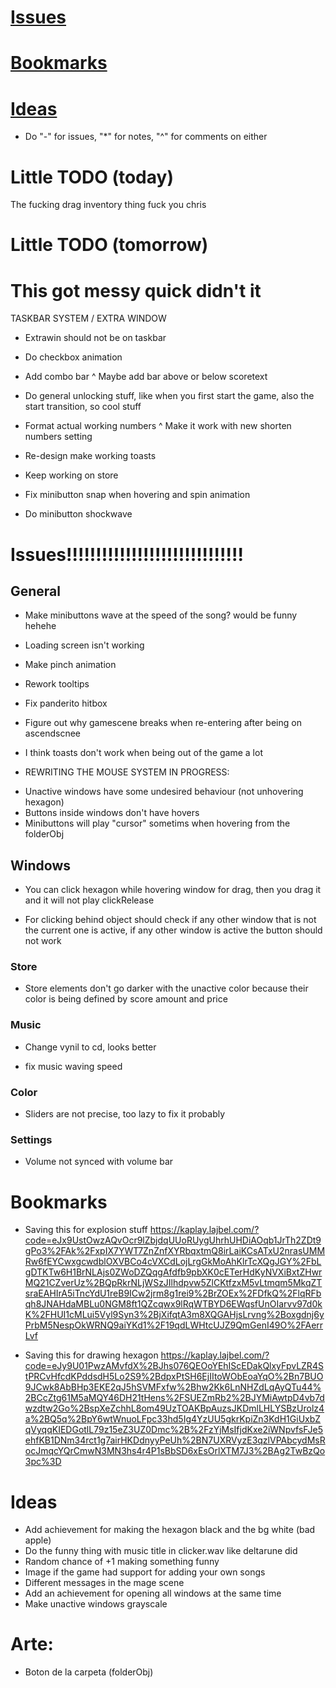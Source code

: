 # [Issues](#issues)
# [Bookmarks](#bookmarks)
# [Ideas](#ideas)

* Do "-" for issues, "*" for notes, "^" for comments on either

# Little TODO (today)
The fucking drag inventory thing fuck you chris
# Little TODO (tomorrow)

# This got messy quick didn't it
TASKBAR SYSTEM / EXTRA WINDOW
- Extrawin should not be on taskbar

- Do checkbox animation
- Add combo bar
^ Maybe add bar above or below scoretext

- Do general unlocking stuff, like when you first start the game, also the start transition, so cool stuff
- Format actual working numbers
^ Make it work with new shorten numbers setting
- Re-design make working toasts
- Keep working on store
- Fix minibutton snap when hovering and spin animation
- Do minibutton shockwave

# Issues!!!!!!!!!!!!!!!!!!!!!!!!!!!!!!
## General
- Make minibuttons wave at the speed of the song? would be funny hehehe
- Loading screen isn't working
- Make pinch animation
- Rework tooltips
- Fix panderito hitbox
- Figure out why gamescene breaks when re-entering after being on ascendscnee
- I think toasts don't work when being out of the game a lot

- REWRITING THE MOUSE SYSTEM IN PROGRESS:
* Unactive windows have some undesired behaviour (not unhovering hexagon)
* Buttons inside windows don't have hovers
* Minibuttons will play "cursor" sometims when hovering from the folderObj

## Windows
- You can click hexagon while hovering window for drag, then you drag it and it will not play clickRelease
* For clicking behind object should check if any other window that is not the current one is active, if any other window is active the button should not work

### Store
* Store elements don't go darker with the unactive color because their color is being defined by score amount and price
### Music
* Change vynil to cd, looks better
- fix music waving speed
### Color
* Sliders are not precise, too lazy to fix it probably
### Settings
- Volume not synced with volume bar

# Bookmarks
- Saving this for explosion stuff
https://kaplay.lajbel.com/?code=eJx9UstOwzAQvOcr9lZbjdqUUoRUygUhrhUHDiAOqb1JrTh2ZDt9gPo3%2FAk%2FxpIX7YWT7ZnZnfXYRbqxtmQ8irLaiKCsATxU2nrasUMMRw6fEYCwxgcwdblOXVBCo4cVXCdLojLrgGkMoAhKlrTcXQgJGY%2FbLgDTKTw6H1BrNLAjs0ZWoDZQqgAfdfb9pbXK0cETerHdKyNVXiBxtZHwrMQ21CZverUz%2BQpRkrNLjWSzJIlhdpvw5ZlCKtfzxM5vLtmqm5MkqZTsraEAHIrA5iTncYdU1reB9ICw2jrm8g1rei9%2BrZOEx%2FDfkQ%2FlqRFbqh8JNAHdaMBLu0NGM8ft1QZcqwx9lRqWTBYD6EWqsfUnOIarvv97d0kK%2FHUI1cMLui5Vyl9Syn3%2BjXifqtA3m8XQGAHjsLrvng%2Boxgdnj6yPrbM5NespOkWRNQ9aiYKd1%2F19qdLWHtcUJZ9QmGenI49O%2FAerrLvf

- Saving this for drawing hexagon
https://kaplay.lajbel.com/?code=eJy9U01PwzAMvfdX%2BJhs076QEOoYEhIScEDakQlxyFpvLZR4StPRCvHfcdKPddsdH5Lo2S9%2BdpxPtSH6EjIItoWObEoaYqO%2Bn7BUO9JCwk8AbBHp3EKE2qJ5hSVMFxfw%2Bhw2Kk6LnNHZdLqAyQTu44%2BCcZtg61M5aMQY46DH21tHens%2FSUEZmRb2%2BJYMiAwtpD4vb7dwzdtw2Go%2BspXeZchhL8om49UzTOAKBpAuzsJKDmlLHLYSBzUrolz4a%2BQ5q%2BpY6wtWnuoLFpc33hd5Ig4YzUU5gkrKpiZn3KdH1GiUxbZqVyqqKIEDGotlL79z15eZ3UZ0Dmc%2B%2FzYjMsIfjdKxe2iWNpvfsFJe5ehfKB1DNm34rct1g7airHKDdnyyPeUh%2BN7UXRVyzE3qzlVPAbcydMsRocJmqcYQrCmwN3MN3hs4r4P1sBbSD6xEsOrlXTM7J3%2BAg2TwBzQo3pc%3D

# Ideas
- Add achievement for making the hexagon black and the bg white (bad apple)
- Do the funny thing with music title in clicker.wav like deltarune did
- Random chance of +1 making something funny
- Image if the game had support for adding your own songs
- Different messages in the mage scene
- Add an achievement for opening all windows at the same time 
- Make unactive windows grayscale

# Arte: 
- Boton de la carpeta (folderObj)
